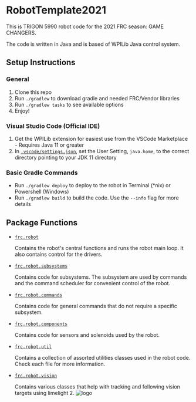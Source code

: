 # RobotTemplate2021

This is TRIGON 5990 robot code for the 2021 FRC season: GAME CHANGERS.

The code is written in Java and is based of WPILib Java control system.


## Setup Instructions

### General
1. Clone this repo
1. Run `./gradlew` to download gradle and needed FRC/Vendor libraries
1. Run `./gradlew tasks` to see available options
1. Enjoy!

### Visual Studio Code (Official IDE)
1. Get the WPILib extension for easiest use from the VSCode Marketplace - Requires Java 11 or greater
1. In [`.vscode/settings.json`](.vscode/settings.json), set the User Setting, `java.home`, to the correct directory pointing to your JDK 11 directory

### Basic Gradle Commands
* Run `./gradlew deploy` to deploy to the robot in Terminal (*nix) or Powershell (Windows)
* Run `./gradlew build` to build the code.  Use the `--info` flag for more details

## Package Functions
- [`frc.robot`](src/main/java/frc/robot)

    Contains the robot's central functions and runs the robot main loop. It also contains control for the drivers.

- [`frc.robot.subsystems`](src/main/java/frc/robot/subsystems)

    Contains code for subsystems. The subsystem are used by commands and the command scheduler for convenient control of the robot.
- [`frc.robot.commands`](src/main/java/frc/robot/commands)

    Contains code for general commands that do not require a specific subsystem.
- [`frc.robot.components`](src/main/java/frc/robot/components)

    Contains code for sensors and solenoids used by the robot. 

- [`frc.robot.util`](src/main/java/frc/robot/utils)

    Contains a collection of assorted utilities classes used in the robot code. Check each file for more information.

- [`frc.robot.vision`](src/main/java/frc/robot/vision)

    Contains various classes that help with tracking and following vision targets using limelight 2.
![logo](https://github.com/Programming-TRIGON/RobotCode2020/blob/master/images/TrigonLogo.png)

